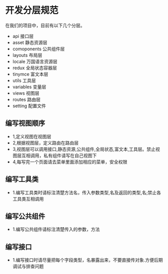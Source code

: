 <!--
 * @Author: hua
 * @Date: 2020-04-15 14:40:52
 * @description: 开发规范
 * @LastEditors: hua
 * @LastEditTime: 2020-06-12 16:25:39
--> 
# 开发分层规范

在我们的项目中，目前有以下几个分层。

* api            接口层
* asset          静态资源层
* comoponents    公共组件层
* layouts        布局层
* locale         万国语言资源层
* redux          全局状态容器层
* tinymce        富文本层
* utils          工具层
* variables      变量层
* views          视图层
* routes         路由层
* setting        配置文件

## 编写视图顺序
* 1,定义视图在视图层
* 2,根据视图层，定义路由在路由层
* 3,视图层可以调用接口,静态资源,公共组件,全局状态,富文本,工具层。禁止视图层互相调用，私有组件请写在自己视图下
* 4,每写完一个页面请去菜单里面添加相应的菜单，安全权限 
## 编写工具类
* 1.编写工具类时请标注清楚方法名，传入参数类型,名及返回的类型,名;禁止各工具类互相调用
## 编写公共组件
* 1.编写公共组件请标注清楚传入的参数，方法
## 编写接口
* 1.编写接口时请尽量把每个字段类型，名暴露出来，不要直接传对象.方便后期调试与排查问题
